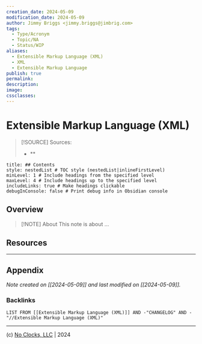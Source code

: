 ```yaml
---
creation_date: 2024-05-09
modification_date: 2024-05-09
author: Jimmy Briggs <jimmy.briggs@jimbrig.com>
tags:
  - Type/Acronym
  - Topic/NA
  - Status/WIP
aliases:
  - Extensible Markup Language (XML)
  - XML
  - Extensible Markup Language
publish: true
permalink:
description:
image:
cssclasses:
---
```


# Extensible Markup Language (XML)

> [!SOURCE] Sources:
> - **

```table-of-contents
title: ## Contents 
style: nestedList # TOC style (nestedList|inlineFirstLevel)
minLevel: 1 # Include headings from the specified level
maxLevel: 4 # Include headings up to the specified level
includeLinks: true # Make headings clickable
debugInConsole: false # Print debug info in Obsidian console
```

## Overview

> [!NOTE] About
> This note is about ...

## Resources

***

## Appendix

*Note created on [[2024-05-09]] and last modified on [[2024-05-09]].*

### Backlinks

```dataview
LIST FROM [[Extensible Markup Language (XML)]] AND -"CHANGELOG" AND -"//Extensible Markup Language (XML)"
```

***

(c) [No Clocks, LLC](https://github.com/noclocks) | 2024


